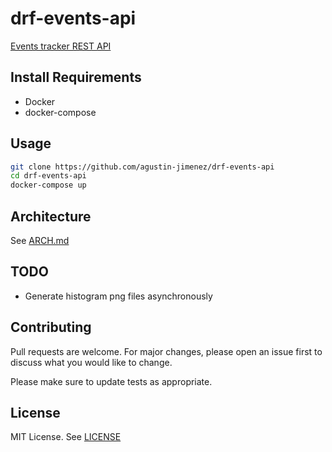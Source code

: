 # drf-events-api
[Events tracker REST API](https://google.com)

## Install Requirements
- Docker
- docker-compose

## Usage

```bash
git clone https://github.com/agustin-jimenez/drf-events-api
cd drf-events-api
docker-compose up
```

## Architecture
See [ARCH.md](ARCH.md)

## TODO
- Generate histogram png files asynchronously

## Contributing
Pull requests are welcome. For major changes, please open an issue first to discuss what you would like to change.

Please make sure to update tests as appropriate.

## License
MIT License. See [LICENSE](LICENSE)
